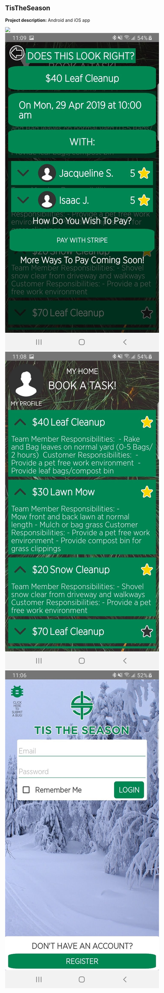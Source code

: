 ## TisTheSeason

**Project description:** Android and iOS app

<img src="images/tis_the_season_prize.jpg?raw=true"/>

<img src="images/tis_the_season_1.jpg?raw=true"/>
<img src="images/tis_the_season_2.jpg?raw=true"/>
<img src="images/tis_the_season_3.jpg?raw=true"/>
